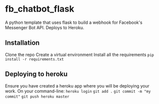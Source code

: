 # fb_chatbot_flask
A python template that uses flask to build a webhook for Facebook's Messenger Bot API. Deploys to Heroku.

## Installation
Clone the repo 
Create a virtual environment
Install all the requirements `pip install -r requirements.txt`

## Deploying to heroku
Ensure you have created a heroku app where you will be deploying your work.
On your command-line:
`heroku login`
`git add .`
`git commit -m "my commit"`
`git push heroku master`
